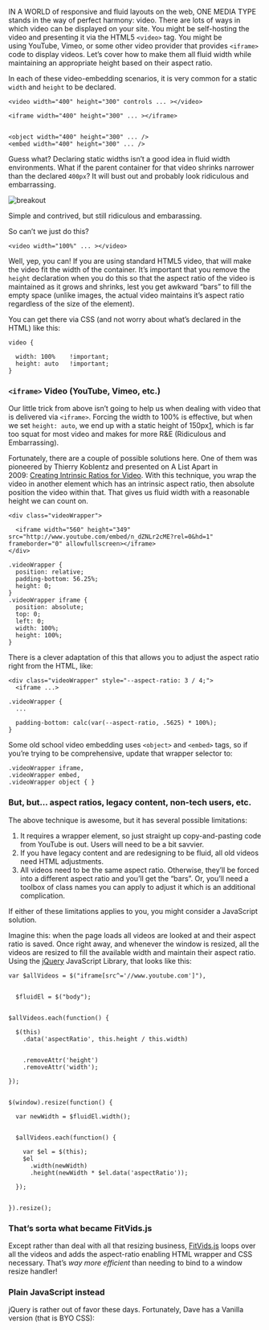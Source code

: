IN A WORLD of responsive and fluid layouts on the web, ONE MEDIA TYPE stands in the way of perfect harmony: video. There are lots of ways in which video can be displayed on your site. You might be self-hosting the video and presenting it via the HTML5 `<video>` tag. You might be using YouTube, Vimeo, or some other video provider that provides `<iframe>` code to display videos. Let’s cover how to make them all fluid width while maintaining an appropriate height based on their aspect ratio.

In each of these video-embedding scenarios, it is very common for a static `width` and `height` to be declared.

    <video width="400" height="300" controls ... ></video>

    <iframe width="400" height="300" ... ></iframe>


    <object width="400" height="300" ... />
    <embed width="400" height="300" ... />

Guess what? Declaring static widths isn’t a good idea in fluid width environments. What if the parent container for that video shrinks narrower than the declared `400px`? It will bust out and probably look ridiculous and embarrassing.

![breakout](https://i1.wp.com/css-tricks.com/NetMag/FluidWidthVideo/images/breakout.png?ssl=1)

Simple and contrived, but still ridiculous and embarassing.

So can’t we just do this?

    <video width="100%" ... ></video>

Well, yep, you can! If you are using standard HTML5 video, that will make the video fit the width of the container. It’s important that you remove the `height` declaration when you do this so that the aspect ratio of the video is maintained as it grows and shrinks, lest you get awkward “bars” to fill the empty space (unlike images, the actual video maintains it’s aspect ratio regardless of the size of the element).

You can get there via CSS (and not worry about what’s declared in the HTML) like this:

    video {

      width: 100%    !important;
      height: auto   !important;
    }

### `<iframe>` Video (YouTube, Vimeo, etc.)

Our little trick from above isn’t going to help us when dealing with video that is delivered via `<iframe>`. Forcing the width to 100% is effective, but when we set `height: auto`, we end up with a static height of 150px[1](https://css-tricks.com/fluid-width-video/#fn:1), which is far too squat for most video and makes for more R&E (Ridiculous and Embarrassing).

Fortunately, there are a couple of possible solutions here. One of them was pioneered by Thierry Koblentz and presented on A List Apart in 2009: [Creating Intrinsic Ratios for Video](http://www.alistapart.com/articles/creating-intrinsic-ratios-for-video/). With this technique, you wrap the video in another element which has an intrinsic aspect ratio, then absolute position the video within that. That gives us fluid width with a reasonable height we can count on.

    <div class="videoWrapper">

      <iframe width="560" height="349" src="http://www.youtube.com/embed/n_dZNLr2cME?rel=0&hd=1" frameborder="0" allowfullscreen></iframe>
    </div>

    .videoWrapper {
      position: relative;
      padding-bottom: 56.25%;
      height: 0;
    }
    .videoWrapper iframe {
      position: absolute;
      top: 0;
      left: 0;
      width: 100%;
      height: 100%;
    }

There is a clever adaptation of this that allows you to adjust the aspect ratio right from the HTML, like:

    <div class="videoWrapper" style="--aspect-ratio: 3 / 4;">
      <iframe ...>

    .videoWrapper {
      ...

      padding-bottom: calc(var(--aspect-ratio, .5625) * 100%);
    }

Some old school video embedding uses `<object>` and `<embed>` tags, so if you’re trying to be comprehensive, update that wrapper selector to:

    .videoWrapper iframe,
    .videoWrapper embed,
    .videoWrapper object { }

### But, but… aspect ratios, legacy content, non-tech users, etc.

The above technique is awesome, but it has several possible limitations:

1.  It requires a wrapper element, so just straight up copy-and-pasting code from YouTube is out. Users will need to be a bit savvier.
2.  If you have legacy content and are redesigning to be fluid, all old videos need HTML adjustments.
3.  All videos need to be the same aspect ratio. Otherwise, they’ll be forced into a different aspect ratio and you’ll get the “bars”. Or, you’ll need a toolbox of class names you can apply to adjust it which is an additional complication.

If either of these limitations applies to you, you might consider a JavaScript solution.

Imagine this: when the page loads all videos are looked at and their aspect ratio is saved. Once right away, and whenever the window is resized, all the videos are resized to fill the available width and maintain their aspect ratio. Using the [jQuery](https://jquery.com/) JavaScript Library, that looks like this:

    var $allVideos = $("iframe[src^='//www.youtube.com']"),


      $fluidEl = $("body");


    $allVideos.each(function() {

      $(this)
        .data('aspectRatio', this.height / this.width)


        .removeAttr('height')
        .removeAttr('width');

    });


    $(window).resize(function() {

      var newWidth = $fluidEl.width();


      $allVideos.each(function() {

        var $el = $(this);
        $el
          .width(newWidth)
          .height(newWidth * $el.data('aspectRatio'));

      });


    }).resize();

### That’s sorta what became FitVids.js

Except rather than deal with all that resizing business, [FitVids.js](https://github.com/davatron5000/FitVids.js) loops over all the videos and adds the aspect-ratio enabling HTML wrapper and CSS necessary. That’s _way more efficient_ than needing to bind to a window resize handler!

### Plain JavaScript instead

jQuery is rather out of favor these days. Fortunately, Dave has a Vanilla version (that is BYO CSS):
